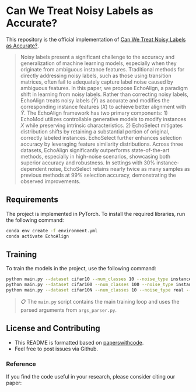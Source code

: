 # Can We Treat Noisy Labels as Accurate?

This repository is the official implementation
of [Can We Treat Noisy Labels as Accurate?](https://arxiv.org/abs/2030.12345).

>Noisy labels present a significant challenge to the accuracy and generalization of machine learning models, especially when they originate from ambiguous instance features. Traditional methods for directly addressing noisy labels, such as those using transition matrices, often fail to adequately capture label noise caused by ambiguous features. In this paper, we propose EchoAlign, a paradigm shift in learning from noisy labels. Rather than correcting noisy labels, EchoAlign treats noisy labels ($\tilde{Y}$) as accurate and modifies the corresponding instance features ($X$) to achieve better alignment with $\tilde{Y}$. The EchoAlign framework has two primary components: 1) EchoMod utilizes controllable generative models to modify instances $X$ while preserving intrinsic characteristics. 2) EchoSelect mitigates distribution shifts by retaining a substantial portion of original, correctly labeled instances. EchoSelect further enhances selection accuracy by leveraging feature similarity distributions. Across three datasets, EchoAlign significantly outperforms state-of-the-art methods, especially in high-noise scenarios, showcasing both superior accuracy and robustness. In settings with 30\% instance-dependent noise, EchoSelect retains nearly twice as many samples as previous methods at 99\% selection accuracy, demonstrating the observed improvements.

## Requirements

The project is implemented in PyTorch. To install the required libraries, run the following command:

```bash
conda env create -f environment.yml
conda activate EchoAlign
```

## Training

To train the models in the project, use the following command:

```bash
python main.py --dataset cifar10 --num_classes 10 --noise_type instance --noise_rate 0.5 --threshold 0.52
python main.py --dataset cifar100 --num_classes 100 --noise_type instance --noise_rate 0.5 --threshold 0.52
python main.py --dataset cifar10N --num_classes 10 --noise_type real --real_type random_label1 --threshold 0.43
```

> 📋 The `main.py` script contains the main training loop and uses the parsed arguments from `args_parser.py`.

## License and Contributing

- This README is formatted based on [paperswithcode](https://github.com/paperswithcode/releasing-research-code).
- Feel free to post issues via Github.

### Reference

If you find the code useful in your research, please consider citing our paper:



